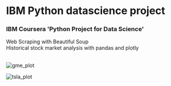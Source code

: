 # IBM Python datascience project
### IBM Coursera 'Python Project for Data Science' <br>
Web Scraping with Beautiful Soup <br>
Historical stock market analysis with pandas and plotly <br>
<br>

![gme_plot](https://github.com/Hayden-Johnston/IBM-datascience/assets/103093070/bf8c2b2b-7ef3-4ba2-84ca-4752017fbc5c)
<br>

![tsla_plot](https://github.com/Hayden-Johnston/IBM-datascience/assets/103093070/85351f86-2dfe-4f31-8090-040b8b565cde)

